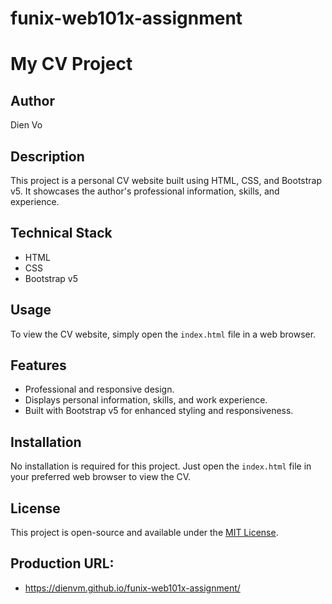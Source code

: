# funix-web101x-assignment

# My CV Project

## Author

Dien Vo

## Description

This project is a personal CV website built using HTML, CSS, and Bootstrap v5. It showcases the author's professional information, skills, and experience.

## Technical Stack

- HTML
- CSS
- Bootstrap v5

## Usage

To view the CV website, simply open the `index.html` file in a web browser.

## Features

- Professional and responsive design.
- Displays personal information, skills, and work experience.
- Built with Bootstrap v5 for enhanced styling and responsiveness.

## Installation

No installation is required for this project. Just open the `index.html` file in your preferred web browser to view the CV.

## License

This project is open-source and available under the [MIT License](LICENSE).

## Production URL:

- https://dienvm.github.io/funix-web101x-assignment/
